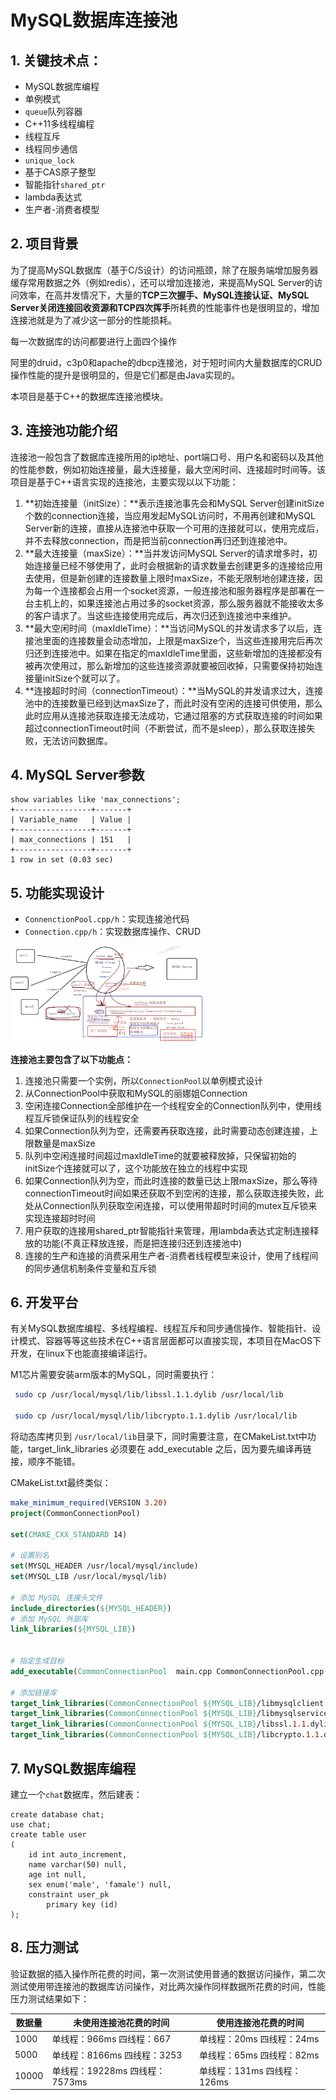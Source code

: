 # MySQL数据库连接池

## 1. 关键技术点：

-   MySQL数据库编程
-   单例模式
-   `queue`队列容器
-   C++11多线程编程
-   线程互斥
-   线程同步通信
-   `unique_lock`
-   基于CAS原子整型
-   智能指针`shared_ptr`
-   lambda表达式
-   生产者-消费者模型



## 2. 项目背景

为了提高MySQL数据库（基于C/S设计）的访问瓶颈，除了在服务端增加服务器缓存常用数据之外（例如redis），还可以增加连接池，来提高MySQL Server的访问效率，在高并发情况下，大量的**TCP三次握手、MySQL连接认证、MySQL Server关闭连接回收资源和TCP四次挥手**所耗费的性能事件也是很明显的，增加连接池就是为了减少这一部分的性能损耗。

每一次数据库的访问都要进行上面四个操作



阿里的druid，c3p0和apache的dbcp连接池，对于短时间内大量数据库的CRUD操作性能的提升是很明显的，但是它们都是由Java实现的。

本项目是基于C++的数据库连接池模块。



## 3. 连接池功能介绍

连接池一般包含了数据库连接所用的ip地址、port端口号、用户名和密码以及其他的性能参数，例如初始连接量，最大连接量，最大空闲时间、连接超时时间等。该项目是基于C++语言实现的连接池，主要实现以以下功能：

1.   **初始连接量（initSize）：**表示连接池事先会和MySQL Server创建initSize个数的connection连接，当应用发起MySQL访问时，不用再创建和MySQL Server新的连接，直接从连接池中获取一个可用的连接就可以，使用完成后，并不去释放connection，而是把当前connection再归还到连接池中。
2.   **最大连接量（maxSize）：**当并发访问MySQL Server的请求增多时，初始连接量已经不够使用了，此时会根据新的请求数量去创建更多的连接给应用去使用，但是新创建的连接数量上限时maxSize，不能无限制地创建连接，因为每一个连接都会占用一个socket资源，一般连接池和服务器程序是部署在一台主机上的，如果连接池占用过多的socket资源，那么服务器就不能接收太多的客户请求了。当这些连接使用完成后，再次归还到连接池中来维护。
3.   **最大空闲时间（maxIdleTime）：**当访问MySQL的并发请求多了以后，连接池里面的连接数量会动态增加，上限是maxSize个，当这些连接用完后再次归还到连接池中。如果在指定的maxIdleTime里面，这些新增加的连接都没有被再次使用过，那么新增加的这些连接资源就要被回收掉，只需要保持初始连接量initSize个就可以了。
4.   **连接超时时间（connectionTimeout）：**当MySQL的并发请求过大，连接池中的连接数量已经到达maxSize了，而此时没有空闲的连接可供使用，那么此时应用从连接池获取连接无法成功，它通过阻塞的方式获取连接的时间如果超过connectionTimeout时间（不断尝试，而不是sleep），那么获取连接失败，无法访问数据库。



## 4. MySQL Server参数

```mysql
show variables like 'max_connections';
+-----------------+-------+
| Variable_name   | Value |
+-----------------+-------+
| max_connections | 151   |
+-----------------+-------+
1 row in set (0.03 sec)
```



## 5. 功能实现设计

-   `ConnenctionPool.cpp/h`：实现连接池代码
-   `Connection.cpp/h`：实现数据库操作、CRUD

<img src="https://raw.githubusercontent.com/Missyesterday/picgo/main/picgo/image-20230314135356925.png" alt="image-20230314135356925" style="zoom:30%;" />





**连接池主要包含了以下功能点：**

1.   连接池只需要一个实例，所以`ConnectionPool`以单例模式设计
2.   从ConnectionPool中获取和MySQL的丽娜姐Connection
3.   空闲连接Connection全部维护在一个线程安全的Connection队列中，使用线程互斥锁保证队列的线程安全
4.   如果Connection队列为空，还需要再获取连接，此时需要动态创建连接，上限数量是maxSize
5.   队列中空闲连接时间超过maxIdleTime的就要被释放掉，只保留初始的initSize个连接就可以了，这个功能放在独立的线程中实现
6.   如果Connection队列为空，而此时连接的数量已达上限maxSize，那么等待connectionTimeout时间如果还获取不到空闲的连接，那么获取连接失败，此处从Connection队列获取空闲连接，可以使用带超时时间的mutex互斥锁来实现连接超时时间
7.   用户获取的连接用shared_ptr智能指针来管理，用lambda表达式定制连接释放的功能(不真正释放连接，而是把连接归还到连接池中)
8.   连接的生产和连接的消费采用生产者-消费者线程模型来设计，使用了线程间的同步通信机制条件变量和互斥锁



## 6. 开发平台

有关MySQL数据库编程、多线程编程、线程互斥和同步通信操作、智能指针、设计模式、容器等等这些技术在C++语言层面都可以直接实现，本项目在MacOS下开发，在linux下也能直接编译运行。



M1芯片需要安装arm版本的MySQL，同时需要执行：

```bash
 sudo cp /usr/local/mysql/lib/libssl.1.1.dylib /usr/local/lib

 sudo cp /usr/local/mysql/lib/libcrypto.1.1.dylib /usr/local/lib
```

将动态库拷贝到 `/usr/local/lib`目录下，同时需要注意，在CMakeList.txt中功能，target_link_libraries 必须要在 add_executable 之后，因为要先编译再链接，顺序不能错。



CMakeList.txt最终类似：

```cmake
make_minimum_required(VERSION 3.20)
project(CommonConnectionPool)

set(CMAKE_CXX_STANDARD 14)

# 设置别名
set(MYSQL_HEADER /usr/local/mysql/include)
set(MYSQL_LIB /usr/local/mysql/lib)

# 添加 MySQL 连接头文件
include_directories(${MYSQL_HEADER})
# 添加 MySQL 外部库
link_libraries(${MYSQL_LIB})


# 指定生成目标
add_executable(CommonConnectionPool  main.cpp CommonConnectionPool.cpp CommonConnectionPool.h Connection.cpp Connection.h public.h)

# 添加链接库
target_link_libraries(CommonConnectionPool ${MYSQL_LIB}/libmysqlclient.a)
target_link_libraries(CommonConnectionPool ${MYSQL_LIB}/libmysqlservices.a)
target_link_libraries(CommonConnectionPool ${MYSQL_LIB}/libssl.1.1.dylib)
target_link_libraries(CommonConnectionPool ${MYSQL_LIB}/libcrypto.1.1.dylib)
```



## 7. MySQL数据库编程

建立一个`chat`数据库，然后建表：

```mysql
create database chat;
use chat;
create table user
(
	id int auto_increment,
	name varchar(50) null,
	age int null,
	sex enum('male', 'famale') null,
	constraint user_pk
		primary key (id)
);
```



## 8. 压力测试

验证数据的插入操作所花费的时间，第一次测试使用普通的数据访问操作，第二次测试使用带连接池的数据库访问操作，对比两次操作同样数据所花费的时间，性能压力测试结果如下：

| 数据量 | 未使用连接池花费的时间         | 使用连接池花费的时间        |
| ------ | ------------------------------ | --------------------------- |
| 1000   | 单线程：966ms 四线程：667      | 单线程：20ms  四线程：24ms  |
| 5000   | 单线程：8166ms 四线程：3253    | 单线程：65ms 四线程：82ms   |
| 10000  | 单线程：19228ms 四线程：7573ms | 单线程：131ms 四线程：126ms |

